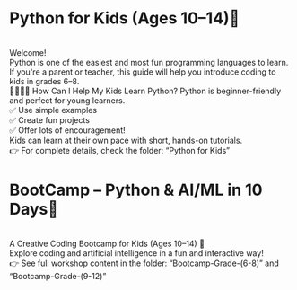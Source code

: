 # Python for Kids (Ages 10–14)🐍 
<br>
Welcome!
<br>
Python is one of the easiest and most fun programming languages to learn. If you're a parent or teacher, this guide will help you introduce coding to kids in grades 6–8.
<br>
👨‍👩‍👧‍👦 How Can I Help My Kids Learn Python?
Python is beginner-friendly and perfect for young learners.
<br>
✅ Use simple examples
<br>
✅ Create fun projects
<br>
✅ Offer lots of encouragement!
<br>
Kids can learn at their own pace with short, hands-on tutorials.
<br>
👉 For complete details, check the folder: “Python for Kids”

# BootCamp – Python & AI/ML in 10 Days🧠 
<br>
A Creative Coding Bootcamp for Kids (Ages 10–14) 🎨
<br>
Explore coding and artificial intelligence in a fun and interactive way!
<br>
👉 See full workshop content in the folder: “Bootcamp-Grade-(6-8)” and “Bootcamp-Grade-(9-12)”  


